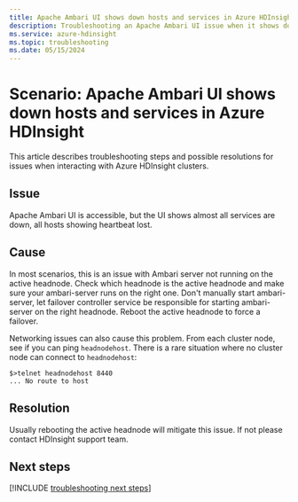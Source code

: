 ```yaml
---
title: Apache Ambari UI shows down hosts and services in Azure HDInsight
description: Troubleshooting an Apache Ambari UI issue when it shows down hosts and services in Azure HDInsight
ms.service: azure-hdinsight
ms.topic: troubleshooting
ms.date: 05/15/2024
---
```


# Scenario: Apache Ambari UI shows down hosts and services in Azure HDInsight

This article describes troubleshooting steps and possible resolutions for issues when interacting with Azure HDInsight clusters.

## Issue

Apache Ambari UI is accessible, but the UI shows almost all services are down, all hosts showing heartbeat lost.

## Cause

In most scenarios, this is an issue with Ambari server not running on the active headnode. Check which headnode is the active headnode and make sure your ambari-server runs on the right one. Don't manually start ambari-server, let failover controller service be responsible for starting ambari-server on the right headnode. Reboot the active headnode to force a failover.

Networking issues can also cause this problem. From each cluster node, see if you can ping `headnodehost`. There is a rare situation where no cluster node can connect to `headnodehost`:

```
$>telnet headnodehost 8440
... No route to host
```

## Resolution

Usually rebooting the active headnode will mitigate this issue. If not please contact HDInsight support team.

## Next steps

[!INCLUDE [troubleshooting next steps](../includes/hdinsight-troubleshooting-next-steps.md)]
